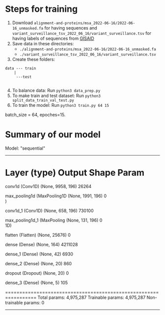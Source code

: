 # Steps for training
1. Download ```alignment-and-proteins/msa_2022-06-16/2022-06-16_unmasked.fa``` for having sequences and ```variant_surveillance_tsv_2022_06_16/variant_surveillance.tsv``` for having labels of sequences from [GISAID](https://gisaid.org/)
2. Save data in these directories:
    - ```./alignment-and-proteins/msa_2022-06-16/2022-06-16_unmasked.fa```
    - ```./variant_surveillance_tsv_2022_06_16/variant_surveillance.tsv```
3. Create these folders:
```
data --- train
    |
     ---test
    
```
4. To balance data: Run ```python3 data_prep.py```
5. To make train and test dataset: Run ```python3 split_data_train_val_test.py```
6. To train the model: Run ```python3 train.py 64 15```

batch_size = 64, epoches=15.

# Summary of our model

Model: "sequential"
_________________________________________________________________
 Layer (type)                Output Shape              Param   
=================================================================
 conv1d (Conv1D)             (None, 9958, 196)         26264     
                                                                 
 max_pooling1d (MaxPooling1D  (None, 1991, 196)        0         
 )                                                               
                                                                 
 conv1d_1 (Conv1D)           (None, 658, 196)          730100    
                                                                 
 max_pooling1d_1 (MaxPooling  (None, 131, 196)         0         
 1D)                                                             
                                                                 
 flatten (Flatten)           (None, 25676)             0         
                                                                 
 dense (Dense)               (None, 164)               4211028   
                                                                 
 dense_1 (Dense)             (None, 42)                6930      
                                                                 
 dense_2 (Dense)             (None, 20)                860       
                                                                 
 dropout (Dropout)           (None, 20)                0         
                                                                 
 dense_3 (Dense)             (None, 5)                 105       
                                                                 
=================================================================
Total params: 4,975,287
Trainable params: 4,975,287
Non-trainable params: 0
_________________________________________________________________